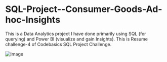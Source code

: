 # SQL-Project--Consumer-Goods-Ad-hoc-Insights

This is a Data Analytics project I have done primarily using SQL (for querying) and Power BI (visualize and gain Insights). This is Resume challenge-4 of Codebasics SQL Project Challenge.

![Image](https://github.com/user-attachments/assets/2e298c95-8b4e-4043-9dee-b86acd9c2ae9)



